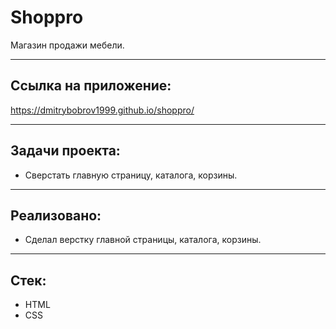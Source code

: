 # Shoppro

Магазин продажи мебели.
____

## Ссылка на приложение:

https://dmitrybobrov1999.github.io/shoppro/

____

## Задачи проекта:

* Сверстать главную страницу, каталога, корзины.
____

## Реализовано:

* Сделал верстку главной страницы, каталога, корзины.

____

## Стек:

* HTML
* CSS
